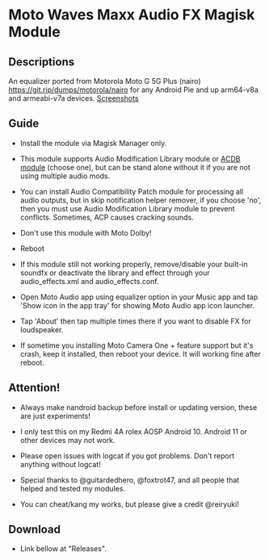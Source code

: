 # Moto Waves Maxx Audio FX Magisk Module

## Descriptions
An equalizer ported from Motorola Moto G 5G Plus (nairo) https://git.rip/dumps/motorola/nairo for any Android Pie and up arm64-v8a and armeabi-v7a devices.
[Screenshots](https://reiryuki.blogspot.com/2020/09/motorola-waves-maxx-audio-fx-magisk.html?m=1)

## Guide
- Install the module via Magisk Manager only.

- This module supports Audio Modification Library module or [ACDB module](https://t.me/viperatmos) (choose one), but can be stand alone without it if you are not using multiple audio mods.

- You can install Audio Compatibility Patch module for processing all audio outputs, but in skip notification helper remover, if you choose 'no', then you must use Audio Modification Library module to prevent conflicts. Sometimes, ACP causes cracking sounds.

- Don't use this module with Moto Dolby!

- Reboot

- If this module still not working properly, remove/disable your built-in soundfx or deactivate the library and effect through your audio_effects.xml and audio_effects.conf.

- Open Moto Audio app using equalizer option in your Music app and tap 'Show icon in the app tray' for showing Moto Audio app icon launcher.

- Tap 'About' then tap multiple times there if you want to disable FX for loudspeaker.

- If sometime you installing Moto Camera One + feature support but it's crash, keep it installed, then reboot your device. It will working fine after reboot.

## Attention!
- Always make nandroid backup before install or updating version, these are just experiments!

- I only test this on my Redmi 4A rolex AOSP Android 10. Android 11 or other devices may not work.

- Please open issues with logcat if you got problems. Don't report anything without logcat!

- Special thanks to @guitardedhero, @foxtrot47, and all people that helped and tested my modules.

- You can cheat/kang my works, but please give a credit @reiryuki!

## Download
- Link bellow at "Releases".

